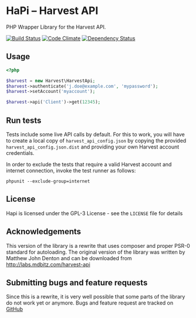 HaPi – Harvest API
==================

PHP Wrapper Library for the Harvest API.

[![Build Status](https://travis-ci.org/gridonic/hapi.svg?branch=master)](https://travis-ci.org/gridonic/hapi)
[![Code Climate](https://codeclimate.com/github/gridonic/hapi/badges/gpa.svg)](https://codeclimate.com/github/gridonic/hapi)
[![Dependency Status](https://www.versioneye.com/user/projects/54b59bf305064657eb0000c1/badge.svg?style=flat)](https://www.versioneye.com/user/projects/54b59bf305064657eb0000c1)

Usage
-----

```php
<?php

$harvest = new Harvest\HarvestApi;
$harvest->authenticate('j.doe@example.com', 'mypassword');
$harvest->setAccount('myaccount');

$harvest->api('Client')->get(12345);
```

Run tests
---------

Tests include some live API calls by default. For this to work, you will have to create a local copy of
```harvest_api_config.json``` by copying the provided ```harvest_api_config.json.dist``` and providing your own
Harvest account credentials.

In order to exclude the tests that require a valid Harvest account and internet connection, invoke the test runner
as follows:

    phpunit --exclude-group=internet

License
-------

Hapi is licensed under the GPL-3 License - see the `LICENSE` file for details

Acknowledgements
----------------

This version of the library is a rewrite that uses composer and proper PSR-0 standard
for autoloading. The original version of the library was written by Matthew John Denton
and can be downloaded from http://labs.mdbitz.com/harvest-api

Submitting bugs and feature requests
------------------------------------

Since this is a rewrite, it is very well possible that some parts of the library
do not work yet or anymore. Bugs and feature request are tracked on [GitHub](https://github.com/gridonic/hapi/issues)
